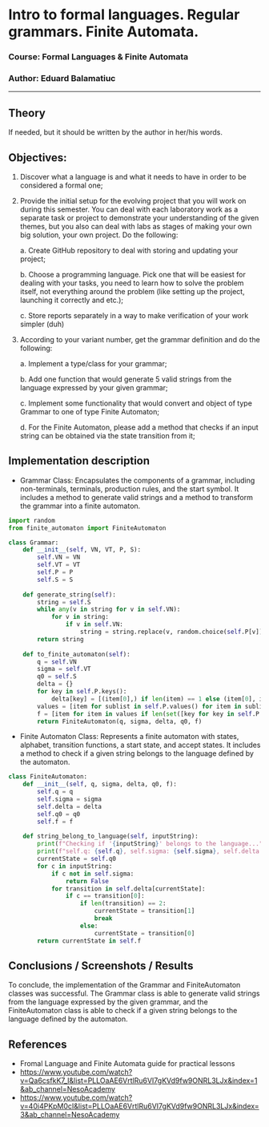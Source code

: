 # Intro to formal languages. Regular grammars. Finite Automata.

### Course: Formal Languages & Finite Automata
### Author: Eduard Balamatiuc

----

## Theory
If needed, but it should be written by the author in her/his words.


## Objectives:

1. Discover what a language is and what it needs to have in order to be considered a formal one;

2. Provide the initial setup for the evolving project that you will work on during this semester. You can deal with each laboratory work as a separate task or project to demonstrate your understanding of the given themes, but you also can deal with labs as stages of making your own big solution, your own project. Do the following:

    a. Create GitHub repository to deal with storing and updating your project;

    b. Choose a programming language. Pick one that will be easiest for dealing with your tasks, you need to learn how to solve the problem itself, not everything around the problem (like setting up the project, launching it correctly and etc.);

    c. Store reports separately in a way to make verification of your work simpler (duh)

3. According to your variant number, get the grammar definition and do the following:

    a. Implement a type/class for your grammar;

    b. Add one function that would generate 5 valid strings from the language expressed by your given grammar;

    c. Implement some functionality that would convert and object of type Grammar to one of type Finite Automaton;

    d. For the Finite Automaton, please add a method that checks if an input string can be obtained via the state transition from it;


## Implementation description

- Grammar Class: Encapsulates the components of a grammar, including non-terminals, terminals, production rules, and the start symbol. It includes a method to generate valid strings and a method to transform the grammar into a finite automaton.

```python
import random
from finite_automaton import FiniteAutomaton

class Grammar:
    def __init__(self, VN, VT, P, S):
        self.VN = VN
        self.VT = VT
        self.P = P
        self.S = S
    
    def generate_string(self):
        string = self.S
        while any(v in string for v in self.VN):
            for v in string:
                if v in self.VN:
                    string = string.replace(v, random.choice(self.P[v]), 1)
        return string
    
    def to_finite_automaton(self):
        q = self.VN
        sigma = self.VT
        q0 = self.S
        delta = {}
        for key in self.P.keys():
            delta[key] = [(item[0],) if len(item) == 1 else (item[0], item[1]) for item in self.P[key]]
        values = [item for sublist in self.P.values() for item in sublist]
        f = [item for item in values if len(set([key for key in self.P.keys()])-set(item)) == len(set([key for key in self.P.keys()]))]
        return FiniteAutomaton(q, sigma, delta, q0, f)
```

- Finite Automaton Class: Represents a finite automaton with states, alphabet, transition functions, a start state, and accept states. It includes a method to check if a given string belongs to the language defined by the automaton.

```python
class FiniteAutomaton:
    def __init__(self, q, sigma, delta, q0, f):
        self.q = q
        self.sigma = sigma
        self.delta = delta
        self.q0 = q0
        self.f = f
    
    def string_belong_to_language(self, inputString):
        print(f"Checking if '{inputString}' belongs to the language...")
        print(f"self.q: {self.q}, self.sigma: {self.sigma}, self.delta: {self.delta}, self.q0: {self.q0}, self.f: {self.f}")
        currentState = self.q0
        for c in inputString:
            if c not in self.sigma:
                return False
            for transition in self.delta[currentState]:
                if c == transition[0]:
                    if len(transition) == 2:
                        currentState = transition[1]
                        break
                    else:
                        currentState = transition[0]
        return currentState in self.f
```

## Conclusions / Screenshots / Results
To conclude, the implementation of the Grammar and FiniteAutomaton classes was successful. The Grammar class is able to generate valid strings from the language expressed by the given grammar, and the FiniteAutomaton class is able to check if a given string belongs to the language defined by the automaton.

## References
 - Fromal Language and Finite Automata guide for practical lessons
 - https://www.youtube.com/watch?v=Qa6csfkK7_I&list=PLLOaAE6VrtlRu6VI7gKVd9fw9ONRL3LJx&index=1&ab_channel=NesoAcademy
 - https://www.youtube.com/watch?v=40i4PKpM0cI&list=PLLOaAE6VrtlRu6VI7gKVd9fw9ONRL3LJx&index=3&ab_channel=NesoAcademy